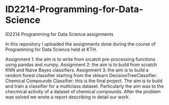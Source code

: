 # ID2214-Programming-for-Data-Science
ID2214 Programming for Data Science assignments

In this repository I uploaded the assignments done during the course of Programming for Data Science held at KTH.

Assignment 1: the aim is to write from srcatch pre-processing functions using pandas and numpy. Assignment 2: the aim is to build from scratch KNN and Naive Bayes classifiers. Assignment 3: the aim is to build a random forest classifier starting from the sklearn DecisionTreeClassifier. Chemical Compounds Classifier: this is the final project. The aim is to build and train a classifier for a multiclass dataset. Particularly the aim was to the checmical activity of a dataset of chemical compounds. After the problem was solved we wrote a report describing in detail our work.
